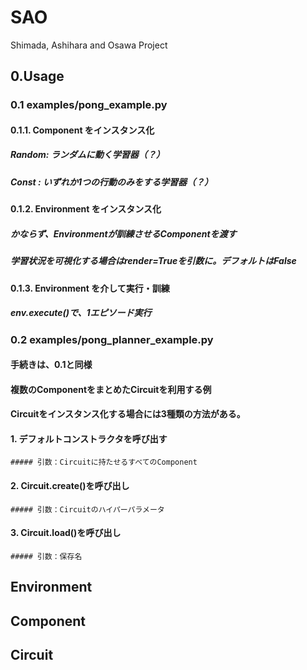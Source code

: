 # SAO

Shimada, Ashihara and Osawa Project

## 0.Usage

### 0.1 examples/pong_example.py

#### 0.1.1. Component をインスタンス化
##### Random: ランダムに動く学習器（？）
##### Const : いずれか1つの行動のみをする学習器（？）

#### 0.1.2. Environment をインスタンス化
##### かならず、Environmentが訓練させるComponentを渡す
##### 学習状況を可視化する場合はrender=Trueを引数に。デフォルトはFalse

#### 0.1.3. Environment を介して実行・訓練
##### env.execute()で、1エピソード実行


### 0.2 examples/pong_planner_example.py

#### 手続きは、0.1と同様
  #### 複数のComponentをまとめたCircuitを利用する例
  #### Circuitをインスタンス化する場合には3種類の方法がある。
  #### 1. デフォルトコンストラクタを呼び出す
    ##### 引数：Circuitに持たせるすべてのComponent
  #### 2. Circuit.create()を呼び出し
    ##### 引数：Circuitのハイパーパラメータ
  #### 3. Circuit.load()を呼び出し
    ##### 引数：保存名


## Environment

## Component

## Circuit

